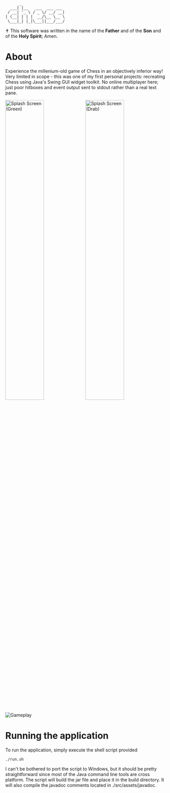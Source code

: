 ```
      _
  ___| |__   ___  ___ ___
 / __| '_ \ / _ \/ __/ __|
| (__| | | |  __/\__ \__ \
 \___|_| |_|\___||___/___/
```

✝️ This software was written in the name of the __Father__ and of the __Son__ and of the __Holy Spirit__; Amen.

# About

Experience the millenium-old game of Chess in an objectively inferior way! Very limited in scope -
this was one of my first personal projects: recreating Chess using Java's Swing GUI widget toolkit.
No online multiplayer here; just poor hitboxes and event output sent to stdout rather than a real
text pane.

<div>
    <img
        src="https://www.neilkingdom.xyz/static/images/git/chess/start_menu_1.png"
        width="49%"
        alt="Splash Screen (Green)"
    />
    <img
        src="https://www.neilkingdom.xyz/static/images/git/chess/start_menu_2.png"
        width="49%"
        alt="Splash Screen (Drab)"
    />
</div>
<img
    src="https://www.neilkingdom.xyz/static/images/git/chess/gameplay.png"
    alt="Gameplay"
/>

# Running the application

To run the application, simply execute the shell script provided

```console
./run.sh
```

I can't be bothered to port the script to Windows, but it should be pretty straightforward since most of the
Java command line tools are cross platform. The script will build the jar file and place it in the build
directory. It will also compile the javadoc comments located in ./src/assets/javadoc.
